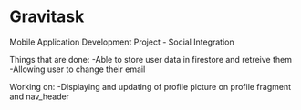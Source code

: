 # Gravitask
Mobile Application Development Project - Social Integration

Things that are done:
-Able to store user data in firestore and retreive them
-Allowing user to change their email

Working on:
-Displaying and updating of profile picture on profile fragment and nav_header
